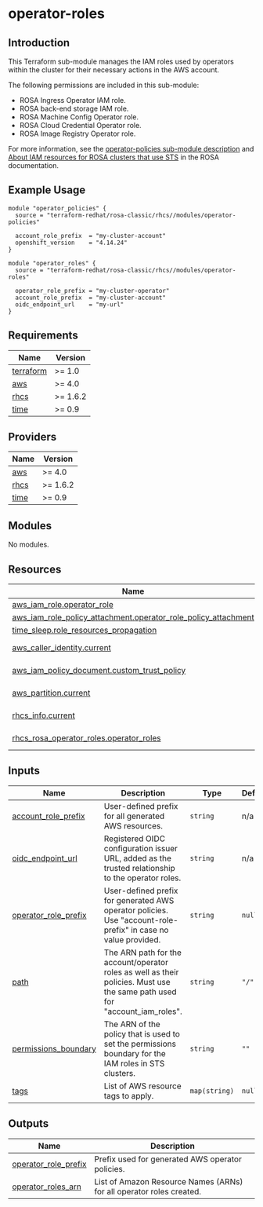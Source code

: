 # operator-roles

## Introduction

This Terraform sub-module manages the IAM roles used by operators within the cluster for their necessary actions in the AWS account.

The following permissions are included in this sub-module:
- ROSA Ingress Operator IAM role.
- ROSA back-end storage IAM role.
- ROSA Machine Config Operator role.
- ROSA Cloud Credential Operator role.
- ROSA Image Registry Operator role.

For more information, see the [operator-policies sub-module description](../operator-policies/README.md) and [About IAM resources for ROSA clusters that use STS](https://docs.openshift.com/rosa/rosa_architecture/rosa-sts-about-iam-resources.html#rosa-sts-about-iam-resources) in the ROSA documentation.

## Example Usage

```
module "operator_policies" {
  source = "terraform-redhat/rosa-classic/rhcs//modules/operator-policies"

  account_role_prefix  = "my-cluster-account"
  openshift_version    = "4.14.24"
}

module "operator_roles" {
  source = "terraform-redhat/rosa-classic/rhcs//modules/operator-roles"

  operator_role_prefix = "my-cluster-operator"
  account_role_prefix  = "my-cluster-account"
  oidc_endpoint_url    = "my-url"
}
```

<!-- BEGIN_AUTOMATED_TF_DOCS_BLOCK -->
## Requirements

| Name | Version |
|------|---------|
| <a name="requirement_terraform"></a> [terraform](#requirement\_terraform) | >= 1.0 |
| <a name="requirement_aws"></a> [aws](#requirement\_aws) | >= 4.0 |
| <a name="requirement_rhcs"></a> [rhcs](#requirement\_rhcs) | >= 1.6.2 |
| <a name="requirement_time"></a> [time](#requirement\_time) | >= 0.9 |

## Providers

| Name | Version |
|------|---------|
| <a name="provider_aws"></a> [aws](#provider\_aws) | >= 4.0 |
| <a name="provider_rhcs"></a> [rhcs](#provider\_rhcs) | >= 1.6.2 |
| <a name="provider_time"></a> [time](#provider\_time) | >= 0.9 |

## Modules

No modules.

## Resources

| Name | Type |
|------|------|
| [aws_iam_role.operator_role](https://registry.terraform.io/providers/hashicorp/aws/latest/docs/resources/iam_role) | resource |
| [aws_iam_role_policy_attachment.operator_role_policy_attachment](https://registry.terraform.io/providers/hashicorp/aws/latest/docs/resources/iam_role_policy_attachment) | resource |
| [time_sleep.role_resources_propagation](https://registry.terraform.io/providers/hashicorp/time/latest/docs/resources/sleep) | resource |
| [aws_caller_identity.current](https://registry.terraform.io/providers/hashicorp/aws/latest/docs/data-sources/caller_identity) | data source |
| [aws_iam_policy_document.custom_trust_policy](https://registry.terraform.io/providers/hashicorp/aws/latest/docs/data-sources/iam_policy_document) | data source |
| [aws_partition.current](https://registry.terraform.io/providers/hashicorp/aws/latest/docs/data-sources/partition) | data source |
| [rhcs_info.current](https://registry.terraform.io/providers/terraform-redhat/rhcs/latest/docs/data-sources/info) | data source |
| [rhcs_rosa_operator_roles.operator_roles](https://registry.terraform.io/providers/terraform-redhat/rhcs/latest/docs/data-sources/rosa_operator_roles) | data source |

## Inputs

| Name | Description | Type | Default | Required |
|------|-------------|------|---------|:--------:|
| <a name="input_account_role_prefix"></a> [account\_role\_prefix](#input\_account\_role\_prefix) | User-defined prefix for all generated AWS resources. | `string` | n/a | yes |
| <a name="input_oidc_endpoint_url"></a> [oidc\_endpoint\_url](#input\_oidc\_endpoint\_url) | Registered OIDC configuration issuer URL, added as the trusted relationship to the operator roles. | `string` | n/a | yes |
| <a name="input_operator_role_prefix"></a> [operator\_role\_prefix](#input\_operator\_role\_prefix) | User-defined prefix for generated AWS operator policies. Use "account-role-prefix" in case no value provided. | `string` | `null` | no |
| <a name="input_path"></a> [path](#input\_path) | The ARN path for the account/operator roles as well as their policies. Must use the same path used for "account\_iam\_roles". | `string` | `"/"` | no |
| <a name="input_permissions_boundary"></a> [permissions\_boundary](#input\_permissions\_boundary) | The ARN of the policy that is used to set the permissions boundary for the IAM roles in STS clusters. | `string` | `""` | no |
| <a name="input_tags"></a> [tags](#input\_tags) | List of AWS resource tags to apply. | `map(string)` | `null` | no |

## Outputs

| Name | Description |
|------|-------------|
| <a name="output_operator_role_prefix"></a> [operator\_role\_prefix](#output\_operator\_role\_prefix) | Prefix used for generated AWS operator policies. |
| <a name="output_operator_roles_arn"></a> [operator\_roles\_arn](#output\_operator\_roles\_arn) | List of Amazon Resource Names (ARNs) for all operator roles created. |
<!-- END_AUTOMATED_TF_DOCS_BLOCK -->
